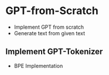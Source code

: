 # GPT-from-Scratch
- Implement GPT from scratch
- Generate text from given text
## Implement GPT-Tokenizer
- BPE Implementation 

